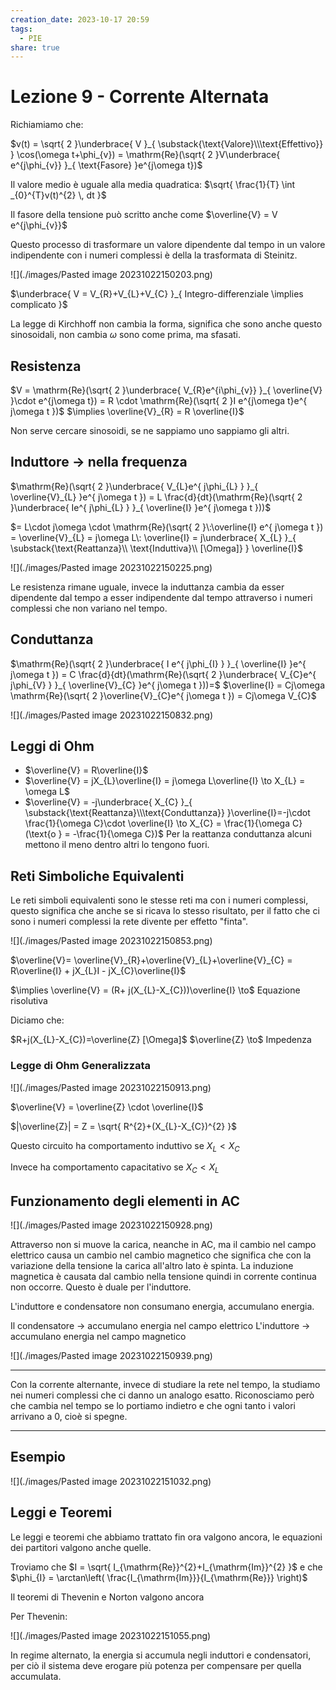 ```yaml
---
creation_date: 2023-10-17 20:59
tags:
  - PIE
share: true
---
```


# Lezione 9 - Corrente Alternata

Richiamiamo che: 

$v(t) = \sqrt{ 2 }\underbrace{ V }_{ \substack{\text{Valore}\\\text{Effettivo}} } \cos(\omega t+\phi_{v}) = \mathrm{Re}(\sqrt{ 2 }V\underbrace{ e^{j\phi_{v}} }_{ \text{Fasore} }e^{j\omega t})$

Il valore medio è uguale alla media quadratica: $\sqrt{ \frac{1}{T} \int _{0}^{T}v(t)^{2} \, dt }$

Il fasore della tensione può scritto anche come $\overline{V} = V e^{j\phi_{v}}$

Questo processo di trasformare un valore dipendente dal tempo in un valore indipendente con i numeri complessi è della la trasformata di Steinitz.

![](./images/Pasted image 20231022150203.png)

$\underbrace{ V = V_{R}+V_{L}+V_{C} }_{ Integro-differenziale \implies complicato }$

La legge di Kirchhoff non cambia la forma, significa che sono anche questo sinosoidali, non cambia $\omega$ sono come prima, ma sfasati.

## Resistenza

$V = \mathrm{Re}(\sqrt{ 2 }\underbrace{ V_{R}e^{i\phi_{v}} }_{ \overline{V} }\cdot e^{j\omega t}) = R \cdot \mathrm{Re}(\sqrt{ 2 }I e^{j\omega t}e^{ j\omega t })$
$\implies \overline{V}_{R} = R \overline{I}$

Non serve cercare sinosoidi, se ne sappiamo uno sappiamo gli altri.

## Induttore $\to$ nella frequenza

$\mathrm{Re}(\sqrt{ 2 }\underbrace{ V_{L}e^{ j\phi_{L} } }_{ \overline{V}_{L} }e^{ j\omega t }) = L \frac{d}{dt}(\mathrm{Re}(\sqrt{ 2 }\underbrace{ Ie^{ j\phi_{L} } }_{ \overline{I} }e^{ j\omega t }))$

$= L\cdot j\omega \cdot \mathrm{Re}(\sqrt{ 2 }\:\overline{I} e^{ j\omega t }) = \overline{V}_{L} = j\omega L\: \overline{I} = j\underbrace{ X_{L} }_{ \substack{\text{Reattanza}\\ \text{Induttiva}\\ [\Omega]} } \overline{I}$

![](./images/Pasted image 20231022150225.png)

Le resistenza rimane uguale, invece la induttanza cambia da esser dipendente dal tempo a esser indipendente dal tempo attraverso i numeri complessi che non variano nel tempo.

## Conduttanza

$\mathrm{Re}(\sqrt{ 2 }\underbrace{ I e^{ j\phi_{I} } }_{ \overline{I} }e^{ j\omega t }) = C \frac{d}{dt}(\mathrm{Re}(\sqrt{ 2 }\underbrace{ V_{C}e^{ j\phi_{V} } }_{ \overline{V}_{C} }e^{ j\omega t }))=$
$\overline{I} = Cj\omega \mathrm{Re}(\sqrt{ 2 }\overline{V}_{C}e^{ j\omega t }) = Cj\omega V_{C}$

![](./images/Pasted image 20231022150832.png)

## Leggi di Ohm

- $\overline{V} = R\overline{I}$
- $\overline{V} = jX_{L}\overline{I} = j\omega L\overline{I} \to X_{L} = \omega L$
- $\overline{V} = -j\underbrace{ X_{C} }_{ \substack{\text{Reattanza}\\\text{Conduttanza}} }\overline{I}=-j\cdot \frac{1}{\omega C}\cdot \overline{I} \to X_{C} = \frac{1}{\omega C} (\text{o } = -\frac{1}{\omega C})$
Per la reattanza conduttanza alcuni mettono il meno dentro altri lo tengono fuori.

## Reti Simboliche Equivalenti

Le reti simboli equivalenti sono le stesse reti ma con i numeri complessi, questo significa che anche se si ricava lo stesso risultato, per il fatto che ci sono i numeri complessi la rete divente per effetto "finta".

![](./images/Pasted image 20231022150853.png)

$\overline{V}= \overline{V}_{R}+\overline{V}_{L}+\overline{V}_{C} = R\overline{I} + jX_{L}I - jX_{C}\overline{I}$

$\implies \overline{V} = (R+ j(X_{L}-X_{C}))\overline{I} \to$ Equazione risolutiva

Diciamo che:

$R+j(X_{L}-X_{C})=\overline{Z} [\Omega]$
$\overline{Z} \to$ Impedenza

### Legge di Ohm Generalizzata

![](./images/Pasted image 20231022150913.png)

$\overline{V} = \overline{Z} \cdot \overline{I}$

$|\overline{Z}| = Z = \sqrt{ R^{2}+(X_{L}-X_{C})^{2} }$

Questo circuito ha comportamento induttivo se $X_{L}<X_{C}$

Invece ha comportamento capacitativo se $X_{C}<X_{L}$

## Funzionamento degli elementi in AC

![](./images/Pasted image 20231022150928.png)

Attraverso non si muove la carica, neanche in AC, ma il cambio nel campo elettrico causa un cambio nel cambio magnetico che significa che con la variazione della tensione la carica all'altro lato è spinta. La induzione magnetica è causata dal cambio nella tensione quindi in corrente continua non occorre. Questo è duale per l'induttore.

L'induttore e condensatore non consumano energia, accumulano energia.

Il condensatore $\to$ accumulano energia nel campo elettrico
L'induttore $\to$ accumulano energia nel campo magnetico

![](./images/Pasted image 20231022150939.png)

---
Con la corrente alternante, invece di studiare la rete nel tempo, la studiamo nei numeri complessi che ci danno un analogo esatto. Riconosciamo però che cambia nel tempo se lo portiamo indietro e che ogni tanto i valori arrivano a 0, cioè si spegne.

---

## Esempio

![](./images/Pasted image 20231022151032.png)

## Leggi e Teoremi

Le leggi e teoremi che abbiamo trattato fin ora valgono ancora, le equazioni dei partitori valgono anche quelle.

Troviamo che $I = \sqrt{ I_{\mathrm{Re}}^{2}+I_{\mathrm{Im}}^{2} }$
e che $\phi_{I} = \arctan\left( \frac{I_{\mathrm{Im}}}{I_{\mathrm{Re}}} \right)$

Il teoremi di Thevenin e Norton valgono ancora

Per Thevenin:

![](./images/Pasted image 20231022151055.png)

In regime alternato, la energia si accumula negli induttori e condensatori, per ciò il sistema deve erogare più potenza per compensare per quella accumulata. 


